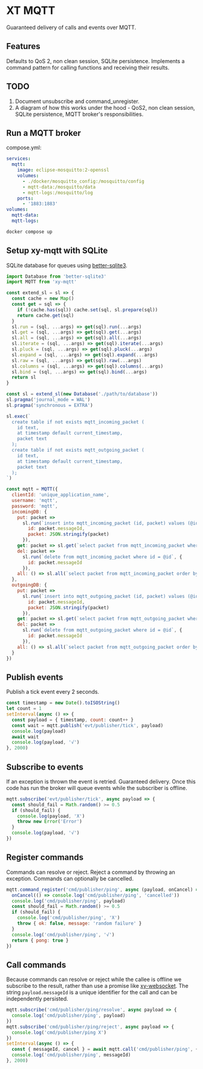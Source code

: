 # XT MQTT
Guaranteed delivery of calls and events over MQTT.

## Features
Defaults to QoS 2, non clean session, SQLite persistence. Implements a command pattern for calling functions and receiving their results.

## TODO
1. Document unsubscribe and command_unregister.
2. A diagram of how this works under the hood - QoS2, non clean session, SQLite persistence, MQTT broker's responsibilities.

## Run a MQTT broker

compose.yml:
```yml
services:
  mqtt:
    image: eclipse-mosquitto:2-openssl
    volumes:
      - ./docker/mosquitto_config:/mosquitto/config
      - mqtt-data:/mosquitto/data
      - mqtt-logs:/mosquitto/log
    ports:
      - '1883:1883'
volumes:
  mqtt-data:
  mqtt-logs:
```

```bash
docker compose up
```

## Setup xy-mqtt with SQLite
SQLite database for queues using [better-sqlite3](https://github.com/WiseLibs/better-sqlite3).

```javascript
import Database from 'better-sqlite3'
import MQTT from 'xy-mqtt'

const extend_sl = sl => {
  const cache = new Map()
  const get = sql => {
    if (!cache.has(sql)) cache.set(sql, sl.prepare(sql))
    return cache.get(sql)
  }
  sl.run = (sql, ...args) => get(sql).run(...args)
  sl.get = (sql, ...args) => get(sql).get(...args)
  sl.all = (sql, ...args) => get(sql).all(...args)
  sl.iterate = (sql, ...args) => get(sql).iterate(...args)
  sl.pluck = (sql, ...args) => get(sql).pluck(...args)
  sl.expand = (sql, ...args) => get(sql).expand(...args)
  sl.raw = (sql, ...args) => get(sql).raw(...args)
  sl.columns = (sql, ...args) => get(sql).columns(...args)
  sl.bind = (sql, ...args) => get(sql).bind(...args)
  return sl
}

const sl = extend_sl(new Database('./path/to/database'))
sl.pragma('journal_mode = WAL')
sl.pragma('synchronous = EXTRA')

sl.exec(`
  create table if not exists mqtt_incoming_packet (
    id text,
    at timestamp default current_timestamp,
    packet text
  );
  create table if not exists mqtt_outgoing_packet (
    id text,
    at timestamp default current_timestamp,
    packet text
  );
`)

const mqtt = MQTT({
  clientId: 'unique_application_name',
  username: 'mqtt',
  password: 'mqtt',
  incomingDB: {
    put: packet =>
      sl.run(`insert into mqtt_incoming_packet (id, packet) values (@id, @packet)`, {
        id: packet.messageId,
        packet: JSON.stringify(packet)
      }),
    get: packet => sl.get(`select packet from mqtt_incoming_packet where id = @id`, { id: packet.messageId }),
    del: packet =>
      sl.run(`delete from mqtt_incoming_packet where id = @id`, {
        id: packet.messageId
      }),
    all: () => sl.all(`select packet from mqtt_incoming_packet order by at asc`).map(row => JSON.parse(row.packet))
  },
  outgoingDB: {
    put: packet =>
      sl.run(`insert into mqtt_outgoing_packet (id, packet) values (@id, @packet)`, {
        id: packet.messageId,
        packet: JSON.stringify(packet)
      }),
    get: packet => sl.get(`select packet from mqtt_outgoing_packet where id = @id`, { id: packet.messageId }),
    del: packet =>
      sl.run(`delete from mqtt_outgoing_packet where id = @id`, {
        id: packet.messageId
      }),
    all: () => sl.all(`select packet from mqtt_outgoing_packet order by at asc`).map(row => JSON.parse(row.packet))
  }
})
```

## Publish events
Publish a tick event every 2 seconds.

```javascript
const timestamp = new Date().toISOString()
let count = 1
setInterval(async () => {
  const payload = { timestamp, count: count++ }
  const wait = mqtt.publish('evt/publisher/tick', payload)
  console.log(payload)
  await wait
  console.log(payload, '√')
}, 2000)
```

## Subscribe to events
If an exception is thrown the event is retried. Guaranteed delivery. Once this code has run the broker will queue events while the subscriber is offline.

```javascript
mqtt.subscribe('evt/publisher/tick', async payload => {
  const should_fail = Math.random() >= 0.5
  if (should_fail) {
    console.log(payload, 'X')
    throw new Error('Error')
  }
  console.log(payload, '√')
})
```

## Register commands
Commands can resolve or reject. Reject a command by throwing an exception. Commands can optionally be cancelled.

```javascript
mqtt.command_register('cmd/publisher/ping', async (payload, onCancel) => {
  onCancel(() => console.log('cmd/publisher/ping', 'cancelled'))
  console.log('cmd/publisher/ping', payload)
  const should_fail = Math.random() >= 0.5
  if (should_fail) {
    console.log('cmd/publisher/ping', 'X')
    throw { ok: false, message: 'random failure' }
  }
  console.log('cmd/publisher/ping', '√')
  return { pong: true }
})
```

## Call commands
Because commands can resolve or reject while the callee is offline we subscribe to the result, rather than use a promise like [xy-websocket](https://github.com/xylogistics/xy-websocket). The string `payload.messageId` is a unique identifier for the call and can be independently persisted.

```javascript
mqtt.subscribe('cmd/publisher/ping/resolve', async payload => {
  console.log('cmd/publisher/ping', payload)
})
mqtt.subscribe('cmd/publisher/ping/reject', async payload => {
  console.log('cmd/publisher/ping X')
})
setInterval(async () => {
  const { messageId, cancel } = await mqtt.call('cmd/publisher/ping', {})
  console.log('cmd/publisher/ping', messageId)
}, 2000)
```
